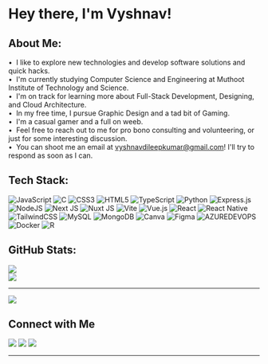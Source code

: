 # Hey there, I'm Vyshnav!

<!-- ## 👋 &nbsp;Hey there! I'm Vyshnav -->

## About Me:

• &nbsp;I like to explore new technologies and develop software solutions and quick hacks.\
• &nbsp;I'm currently studying Computer Science and Engineering at Muthoot Institute of Technology and Science.\
• &nbsp;I'm on track for learning more about Full-Stack Development, Designing, and Cloud Architecture.\
• &nbsp;In my free time, I pursue Graphic Design and a tad bit of Gaming.\
• &nbsp;I'm a casual gamer and a full on weeb.\
• &nbsp;Feel free to reach out to me for pro bono consulting and volunteering, or just for some interesting discussion.\
• &nbsp;You can shoot me an email at vyshnavdileepkumar@gmail.com! I'll try to respond as soon as I can.


## Tech Stack:
![JavaScript](https://img.shields.io/badge/javascript-%23323330.svg?style=flat&logo=javascript&logoColor=%23F7DF1E) ![C](https://img.shields.io/badge/c-%2300599C.svg?style=flat&logo=c&logoColor=white) ![CSS3](https://img.shields.io/badge/css3-%231572B6.svg?style=flat&logo=css3&logoColor=white) ![HTML5](https://img.shields.io/badge/html5-%23E34F26.svg?style=flat&logo=html5&logoColor=white) ![TypeScript](https://img.shields.io/badge/typescript-%23007ACC.svg?style=flat&logo=typescript&logoColor=white) ![Python](https://img.shields.io/badge/python-3670A0?style=flat&logo=python&logoColor=ffdd54) ![Express.js](https://img.shields.io/badge/express.js-%23404d59.svg?style=flat&logo=express&logoColor=%2361DAFB) ![NodeJS](https://img.shields.io/badge/node.js-6DA55F?style=flat&logo=node.js&logoColor=white) ![Next JS](https://img.shields.io/badge/Next-black?style=flat&logo=next.js&logoColor=white) ![Nuxt JS](https://img.shields.io/badge/Nuxt-002E3B?style=flat&logo=nuxt.js&logoColor=#00DC82) ![Vite](https://img.shields.io/badge/vite-%23646CFF.svg?style=flat&logo=vite&logoColor=white) ![Vue.js](https://img.shields.io/badge/vue.js-%2335495e.svg?style=flat&logo=vuedotjs&logoColor=%234FC08D) ![React](https://img.shields.io/badge/react-%2320232a.svg?style=flat&logo=react&logoColor=%2361DAFB) ![React Native](https://img.shields.io/badge/react_native-%2320232a.svg?style=flat&logo=react&logoColor=%2361DAFB) ![TailwindCSS](https://img.shields.io/badge/tailwindcss-%2338B2AC.svg?style=flat&logo=tailwind-css&logoColor=white) ![MySQL](https://img.shields.io/badge/mysql-%2300000f.svg?style=flat&logo=mysql&logoColor=white) ![MongoDB](https://img.shields.io/badge/MongoDB-%234ea94b.svg?style=flat&logo=mongodb&logoColor=white) ![Canva](https://img.shields.io/badge/Canva-%2300C4CC.svg?style=flat&logo=Canva&logoColor=white) ![Figma](https://img.shields.io/badge/figma-%23F24E1E.svg?style=flat&logo=figma&logoColor=white) ![AZUREDEVOPS](https://img.shields.io/badge/azuredevops-0078D7.svg?style=flat&logo=azuredevops&logoColor=white&color=%230078D7) ![Docker](https://img.shields.io/badge/docker-%230db7ed.svg?style=flat&logo=docker&logoColor=white) ![R](https://img.shields.io/badge/r-%23276DC3.svg?style=flat&logo=r&logoColor=white)
## GitHub Stats:
<!-- ![](https://github-readme-stats.vercel.app/api?username=vyshnvdkmr&theme=dark&hide_border=true&include_all_commits=true&count_private=true)<br/> -->
![](https://github-readme-streak-stats.herokuapp.com/?user=vyshnvdkmr&theme=dark&hide_border=true)<br/>
![](https://github-readme-stats.vercel.app/api/top-langs/?username=vyshnvdkmr&theme=dark&hide_border=true&include_all_commits=true&count_private=true&layout=compact)

---
[![](https://visitcount.itsvg.in/api?id=vyshnvdkmr&icon=0&color=0)](https://visitcount.itsvg.in)

<!-- Proudly created with GPRM ( https://gprm.itsvg.in ) -->
## Connect with Me

<p align="left">
<!--<a href="https://"><img src=""/></a>-->
<a href="https://www.linkedin.com/in/vyshnav-d-kumar-836160229/"><img src="https://img.shields.io/badge/-LinkedIn-0077B5?style=flat&logo=Linkedin&logoColor=white"/></a>
<a href="mailto:vyshnavdileepkumar@gmail.com"><img src="https://img.shields.io/badge/-Gmail-D14836?style=flat&logo=Gmail&logoColor=white"/></a>
<a href="https://www.instagram.com/_yorozuya.no.vysh_/"><img src="https://img.shields.io/badge/-Instagram-E4405F?style=flat&logo=Instagram&logoColor=white"/></a>
</p>

-----
